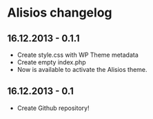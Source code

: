 # Alisios changelog

## 16.12.2013 - 0.1.1
* Create style.css with WP Theme metadata
* Create empty index.php
* Now is available to activate the Alisios theme.

## 16.12.2013 - 0.1
* Create Github repository!